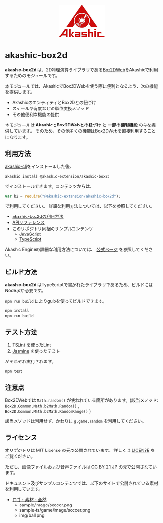 <p align="center">
<img src="img/akashic.png"/>
</p>

# akashic-box2d

**akashic-box2d** は、2D物理演算ライブラリである[Box2DWeb](https://github.com/hecht-software/box2dweb)をAkashicで利用するためのモジュールです。

本モジュールでは、AkashicでBox2DWebを使う際に便利となるよう、次の機能を提供します。

* AkashicのエンティティとBox2Dとの紐づけ
* スケールや角度などの単位変換メソッド
* その他便利な機能の提供

本モジュールは **AkashicとBox2DWebとの紐づけ** と **一部の便利機能** のみを提供しています。
そのため、その他多くの機能はBox2DWebを直接利用することになります。

## 利用方法

[akashic-cli](https://github.com/akashic-games/akashic-cli)をインストールした後、

```sh
akashic install @akashic-extension/akashic-box2d
```

でインストールできます。コンテンツからは、

```javascript
var b2 = require("@akashic-extension/akashic-box2d");
```

で利用してください。
詳細な利用方法については、以下を参照してください。

* [akashic-box2dの利用方法](./getstarted.md)
* [APIリファレンス](https://akashic-games.github.io/reference/akashic-box2d/index.html)
* このリポジトリ同梱のサンプルコンテンツ
  * [JavaScript](./sample)
  * [TypeScript](./sample-ts)

Akashic Engineの詳細な利用方法については、 [公式ページ](https://akashic-games.github.io/) を参照してください。

## ビルド方法

**akashic-box2d** はTypeScriptで書かれたライブラリであるため、ビルドにはNode.jsが必要です。

`npm run build` によりgulpを使ってビルドできます。

```sh
npm install
npm run build
```

## テスト方法

1. [TSLint](https://github.com/palantir/tslint "TSLint") を使ったLint
2. [Jasmine](http://jasmine.github.io "Jasmine") を使ったテスト

がそれぞれ実行されます。

```sh
npm test
```

## 注意点
Box2DWebでは `Math.random()` が使われている箇所があります。(該当メソッド: `Box2D.Common.Math.b2Math.Random()` , `Box2D.Common.Math.b2Math.RandomRange()` )

該当メソッドは利用せず、かわりに `g.game.random` を利用してください。

## ライセンス
本リポジトリは MIT License の元で公開されています。
詳しくは [LICENSE](./LICENSE) をご覧ください。

ただし、画像ファイルおよび音声ファイルは
[CC BY 2.1 JP](https://creativecommons.org/licenses/by/2.1/jp/) の元で公開されています。

ドキュメント及びサンプルコンテンツでは、以下のサイトで公開されている素材を利用しています。
* [ロゴ・素材 - 全然](http://www37.atpages.jp/uurevzab/logo.php)
  * sample/image/soccer.png
  * sample-ts/game/image/soccer.png
  * img/ball.png
